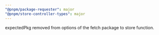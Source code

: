 ```yaml
---
"@pnpm/package-requester": major
"@pnpm/store-controller-types": major
---
```


expectedPkg removed from options of the fetch package to store function.
